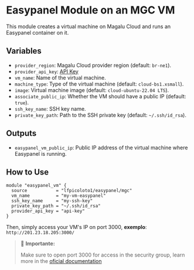 # Easypanel Module on an MGC VM

This module creates a virtual machine on Magalu Cloud and runs an Easypanel container on it.

## Variables

- `provider_region`: Magalu Cloud provider region (default: `br-ne1`).
- `provider_api_key`: [API Key](https://docs.magalu.cloud/docs/devops-tools/api-keys/how-to/other-products/create-api-key)
- `vm_name`: Name of the virtual machine.
- `machine_type`: Type of the virtual machine (default: `cloud-bs1.xsmall`).
- `image`: Virtual machine image (default: `cloud-ubuntu-22.04 LTS`).
- `associate_public_ip`: Whether the VM should have a public IP (default: `true`).
- `ssh_key_name`: SSH key name.
- `private_key_path`: Path to the SSH private key (default: `~/.ssh/id_rsa`).

## Outputs

- `easypanel_vm_public_ip`: Public IP address of the virtual machine where Easypanel is running.

## How to Use

```hcl
module "easypanel_vm" {
  source           = "lfpicoloto1/easypanel/mgc"
  vm_name          = "my-vm-easypanel"
  ssh_key_name     = "my-ssh-key"
  private_key_path = "~/.ssh/id_rsa"
  provider_api_key = "api-key"
}
```

Then, simply access your VM's IP on port 3000, **exemplo**:
`http://201.23.18.205:3000/`


> 🚨 **Importante:**
> 
> Make sure to open port 3000 for access in the security group, learn more in the [oficial documentation](https://docs.magalu.cloud/docs/network/how-to/create-security-groups)
